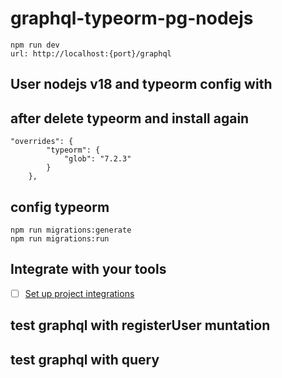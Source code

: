 # graphql-typeorm-pg-nodejs
```
npm run dev
url: http://localhost:{port}/graphql

```
## User nodejs v18 and typeorm config with
## after delete typeorm and install again
```
"overrides": {
        "typeorm": {
            "glob": "7.2.3"
        }
    },

```
## config typeorm 
```
npm run migrations:generate
npm run migrations:run
```

## Integrate with your tools

-   [ ] [Set up project integrations](https://github.com/NVVLuan/base_graphql_typeorm.git)

## test graphql with registerUser muntation
## test graphql with query

